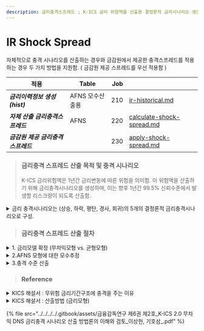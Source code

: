 ```yaml
---
description: 금리충격스프레드 ; K-ICS 금리 위험액을 산출용 결정론적 금리시나리오 생성을 위한 충격 스프레드.
---
```


# IR Shock Spread

자체적으로 충격 시나리오를 산출하는 경우와 금감원에서 제공한 충격스프레드를 적용하는 경우 두 가지 방법을 지원함. ( 금감원 제공 스프레드를 우선 적용함 )

<table data-column-title-hidden data-view="cards"><thead><tr><th>적용</th><th>Table</th><th align="right">Job</th><th data-hidden data-card-target data-type="content-ref"></th></tr></thead><tbody><tr><td><em><strong>금리이력정보 생성  (hist)</strong></em></td><td>AFNS 모수산출용 </td><td align="right">210 </td><td><a href="ir-historical.md">ir-historical.md</a></td></tr><tr><td><em><strong>자체 산출 금리충격스프레드</strong></em></td><td>AFNS </td><td align="right">220 </td><td><a href="calculate-shock-spread.md">calculate-shock-spread.md</a></td></tr><tr><td><em><strong>금감원 제공 금리충격스프레드</strong></em></td><td><em><strong></strong></em></td><td align="right">230</td><td><a href="apply-shock-spread.md">apply-shock-spread.md</a></td></tr></tbody></table>





> ### 금리충격 스프레드 산출 목적 및 충격 시나리오 &#x20;
>
> K-ICS 금리위험액은 1년간 금리변동에 따른 위험을 의미함. 이 위험액을 산출하기 위해 금리충격시나리오를 생성하며,  이는 향후 1년간 99.5% 신뢰수준에서 발생할 리스크량이 되도록 산출함.

<details>

<summary>금리 충격시나리오는  (상승, 하락, 평탄, 경사, 회귀)의 5개의 결정론적 금리충격시나리오로 구성.</summary>

1. **금리상승시나리오**

금리기간구조가 전반적으로 상승하는 위험 (LTFR 15bp 상승 가정)

2. **금리하락시나리오**

금리기간구조가 전반적으로 하락하는 위험 (LTFR 15bp 하락 가정)

3. **금리평탄시나리오**

금리기간구조가 단기금리는 상승하고 장기금리는 하락하는 위험 (금융위기 발생 시 단기금리는 급등하고 장기금리는 하락하여 장단기 금리 역전현상이 발생하는 경우도 많음 )

4. **금리경사시나리오**

금리기간구조가 단기금리는 하락하고 장기금리는 상승하는 위험

5. **평균회귀시나리오**

평균적인 금리수준으로 회귀하는 금리변동의 특성을 금액으로 환산한 값(이하 ‘평균회귀금액’)을 반영 (최근 금리가 많이 하락한 국가는 향후 금리가 조정되는 과정에서 금리가 상승할 가능성이 높으므로 평균회귀시나리오를 추가하여 금리하락 충격시나리오가 과도하게 산출되는 현상을 보완할 수 있음)

</details>



> ### 금리충격 스프레드 산출 절차&#x20;

<details>

<summary>1. 금리모델 확정 (무차익모형 vs. 균형모형)</summary>

금리커브를 추정할 수 있는 금리모델(이자율 기간구조 추정)을 확정해야 함 (무차익모형 vs. 균형모형)

K-ICS의 경우, 금리모델을 무차익모델 중 하나인 AFNS로 선정함.&#x20;

* 기준일자의 금리커브에 fitting 시키기 위해 No Arbitrage model을 적용함 (시장정보와 일관된 추정)
* 기준일자의 금리커브를 제약조건으로 하기 때문에 평가시점에 따라 모수가 변경됨 (time-varing parameter)&#x20;
* 금리커브의 변동을 설명할 수 있는 세 가지 요인 (level 수준, slope 기울기,coverture 곡률) &#x20;

</details>

<details>

<summary>2.AFNS 모형에 대한 모수추정</summary>

DNS 모형 적용시 모수추정&#x20;

* L, S, C는 실제로 관측되지 않는 변수로 모형 추정 시에는 state space model로 나타냄.
* 회귀분석을 통해 L, S를 산출, 임의의 초기모수값  𝜆 세팅
* 로그 우도함수가 최대가 되는 모수집합 추정. (Kalman filter 알고리즘을 통해 추정)
  * 최대우도법(Maximum Likelihood Estimation, 이하 MLE)은 모수적인 데이터 밀도 추정 방법으로써 파라미터 θ=( θ 1 , ⋯ , θ m ) 으로 구성된 어떤 확률밀도함수 P ( x | θ ) 에서 관측된 표본 데이터 집합을 x=( x 1 , x 2 , ⋯ , x n ) 이라 할 때, 이 표본들에서 파라미터 θ=( θ 1 , ⋯ , θ m ) 를 추정하는 방법 ?

DNS -> AFNS 모형 확장 &#x20;

* 시간에 따른 변동성 조정항 반영 (초기모수는 DNS 모형과 동일하게 추정, Kalman filter 알고리즘을 이용한 최우추정시에만 조정항 반영  )

</details>

<details>

<summary>3.충격 수준 산출 </summary>

AFNS 상태변수 L,S,C는 다변량 정규분포를 따른다고 가정.&#x20;

* K-ICS는 금리 커브변동의 설명력이 높은 L, S 두개의 요인으로만 변동성 충격을 산출함.
* 평균회귀 : 조건부 기대값&#x20;
* 상승하락 :  수준 충격     => ±𝘕¯¹(99.5%)×(cos(𝜃)𝘔𝘦₁ + sin(𝜃)𝘔𝘦₂)&#x20;
* 경사평탄 :  기울기 충격  => ±𝘕¯¹(99.5%)×(cos(𝜃)𝘔𝘦₂ - sin(𝜃)𝘔𝘦₁)&#x20;

잔존만기별 가중치 반영&#x20;

</details>

> ### Reference&#x20;

<details>

<summary>KICS 해설서 : 무위험 금리기간구조에 충격을 주는 이유</summary>

보험회사가 자산 또는 부채를 할인할 때는 무위험 금리기간구조에 위험스프레드·잔여스프레드 (자산) 또는 변동성조정(부채)을 가산한 조정 무위험 금리기간구조를 사용하지만, <mark style="color:blue;">금리위험액 산출 시에는 무위험 금리기간구조에만 충격 시나리오를 부여</mark>

* 위험스프레드 중 신용위험스프레드는 거래상대방의 부도 위험 및 등급하락 위험에 따라 산출되므로 금리리스크가 아닌 신용리스크 측정대상에 해당하며,
* 잔여스프레드(위험스프레드–신용위험스프레드) 및 변동성조정 역시 자산 포트폴리오에 내재되어 있는 신용 스프레드가 기초가 되므로 금리리스크 측정대상에서 제외

<mark style="color:red;">Check => 이렇게 해놓고 10.0 에서는 ytm 에 직접 충격을 준 이유가 뭐지 ??</mark>

</details>

<details>

<summary> KICS 해설서 :  산출방법 (금리모형)</summary>

**AFDNS(Arbitrage Free Dynamic Nelson Siegel)**&#x20;

무위험 금리기간구조를 추정한 후, 99.5% 신뢰수준에 해당하는 충격 시나리오(평균회귀, 금리상승, 금리하락, 금리 평탄,금리경사) 도출

AFDNS 모형은 금리기간구조의 주요 변동요인인 <mark style="color:blue;">수준(level)·기울기(slope)·곡률 (curvature)</mark>을 독립변수로 이용하여 함수로 추정하고, 함수에 사용한 독립변수를 직접 이용하여 99.5% 신뢰수준 下 충격 시나리오 도출하는 방식

* &#x20;단, K-ICS는 금리기간구조 변화의 상당 부분(약 95%)을 수준(level)과 기울기(slope) 변화로 설명할 수 있으므로 금리리스크 충격 시나리오 산출 시 곡률 요인을 제외하고 수준 변화와 기울기 변화만 적용
  * 수준 변화 : 금리상승·금리하락 시나리오
  * 기울기 변화 : 금리평탄·금리경사 시나리오

</details>

{% file src="../../../../.gitbook/assets/금융감독연구 제6권 제2호_K-ICS 2.0 무차익 DNS 금리충격 시나리오 산출 방법론의 이해와 검토_이상헌, 기호삼_.pdf" %}
